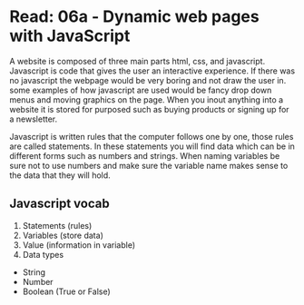 # Read: 06a - Dynamic web pages with JavaScript
A website is composed of three main parts html, css, and javascript. Javascript is code that gives the user an interactive experience. If there was no javascript the webpage would be very boring and not draw the user in. some examples of how javascript are used would be fancy drop down menus and moving graphics on the page. When you inout anything into a website it is stored for purposed such as buying products or signing up for a newsletter.  

Javascript is written rules that the computer follows one by one, those rules are called statements. In these statements you will find data which can be in different forms such as numbers and strings. When naming variables be sure not to use numbers and make sure the variable name makes sense to the data that they will hold.

## Javascript vocab
1. Statements (rules)
2. Variables (store data)
3. Value (information in variable)
4. Data types 
 - String
 - Number
 - Boolean (True or False)